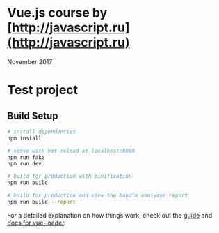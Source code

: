 # Vue.js course by [http://javascript.ru](http://javascript.ru) 
November 2017

# Test project

## Build Setup

``` bash
# install dependencies
npm install

# serve with hot reload at localhost:8080
npm run fake
npm run dev

# build for production with minification
npm run build

# build for production and view the bundle analyzer report
npm run build --report
```

For a detailed explanation on how things work, check out the [guide](http://vuejs-templates.github.io/webpack/) and [docs for vue-loader](http://vuejs.github.io/vue-loader).

